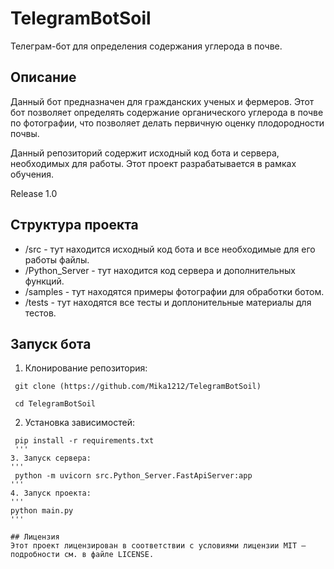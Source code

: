 # TelegramBotSoil #
Телеграм-бот для определения содержания углерода в почве.

## Описание
Данный бот предназначен для гражданских ученых и фермеров. Этот бот позволяет определять содержание органического углерода в почве по фотографии, что позволяет делать первичную оценку плодородности почвы.

Данный репозиторий содержит исходный код бота и сервера, необходимых для работы. Этот проект разрабатывается в рамках обучения.

Release 1.0

## Структура проекта
- /src - тут находится исходный код бота и все необходимые для его работы файлы.
- /Python_Server - тут находится код сервера и дополнительных функций.
- /samples - тут находятся примеры фотографии для обработки ботом.
- /tests - тут находятся все тесты и доплонительные материалы для тестов.

## Запуск бота
1. Клонирование репозитория:
```
 git clone (https://github.com/Mika1212/TelegramBotSoil)

 cd TelegramBotSoil
```
2. Установка зависимостей:
```
 pip install -r requirements.txt
 '''
3. Запуск сервера:
'''
 python -m uvicorn src.Python_Server.FastApiServer:app 
'''
4. Запуск проекта:
'''
python main.py
'''

## Лицензия
Этот проект лицензирован в соответствии с условиями лицензии MIT — подробности см. в файле LICENSE.
